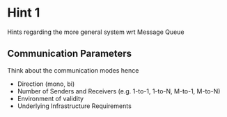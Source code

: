 
# Hint 1 

Hints regarding the more general system wrt Message Queue 

## Communication Parameters

Think about the communication modes hence 
- Direction (mono, bi)
- Number of Senders and Receivers (e.g. 1-to-1, 1-to-N, M-to-1, M-to-N)
- Environment of validity 
- Underlying Infrastructure Requirements 


